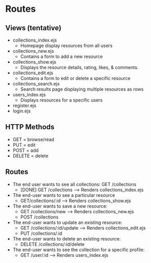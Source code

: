 # Routes

## Views (tentative)

- collections_index.ejs
  - Homepage display resources from all users
- collections_new.ejs
  - Contains a form to add a new resource
- collections_show.ejs
  - Displays the resource details, rating, likes, & comments.
- collections_edit.ejs
  - Contains a form to edit or delete a specific resource
- collections_search.ejs
  - Search results page displaying multiple resources as rows
- users_index.ejs
  - Displays resources for a specific users
- register.ejs
- login.ejs

## HTTP Methods
- GET = browse/read
- PUT = edit
- POST = add
- DELETE = delete

## Routes

* The end user wants to see all collections: GET /collections
  * [DONE] GET /collections  -->  Renders collections_index.ejs
* The end-user wants to see a particular resource
  * GET/collections/:id  -->  Renders collections_show.ejs
* The end-user wants to save a new resource:
  * GET /collections/new  -->  Renders collections_new.ejs
  * POST /collections
* The end-user wants to update an existing resource:
  * GET /collections/:id/update  -->  Renders collections_edit.ejs
  * PUT /collections/:id
* The end-user wants to delete an existing resource:
  * DELETE /collections/:id/delete
* The end-user wants to see the collection for a specific profile:
  * GET /user/:id  -->  Renders users_index.ejs
